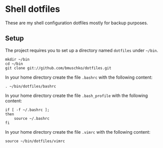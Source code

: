 # Shell dotfiles

These are my shell configuration dotfiles mostly for backup purposes.

## Setup

The project requires you to set up a directory named `dotfiles` under `~/bin`.

	mkdir ~/bin
	cd ~/bin
	git clone git://github.com/bmuschko/dotfiles.git

In your home directory create the file `.bashrc` with the following content:

    . ~/bin/dotfiles/bashrc

In your home directory create the file `.bash_profile` with the following content:

	if [ -f ~/.bashrc ];
	then
	    source ~/.bashrc
	fi

In your home directory create the file `.vimrc` with the following content:

	source ~/bin/dotfiles/vimrc


